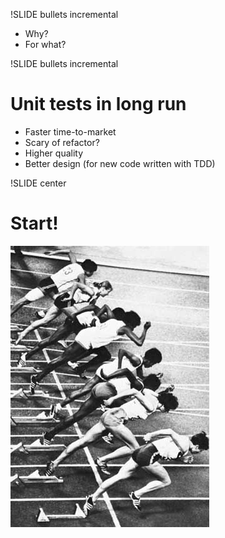 !SLIDE bullets incremental

  * Why?
  * For what?


!SLIDE bullets incremental

# Unit tests in long run #

  * Faster time-to-market 
  * Scary of refactor?
  * Higher quality
  * Better design (for new code written with TDD)


!SLIDE center

# Start! #

![Start image](race_start.jpeg)

